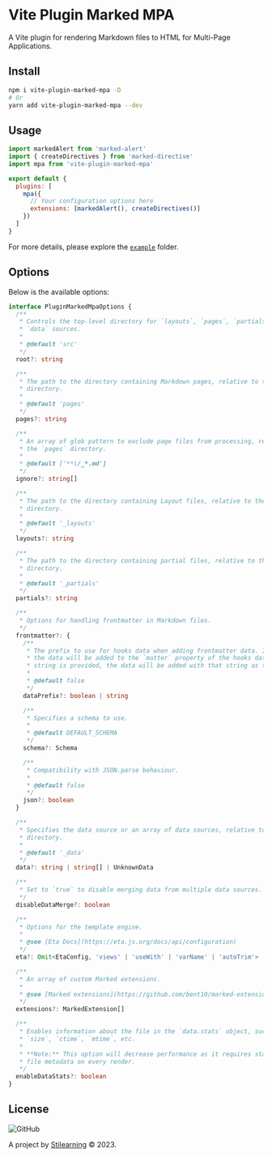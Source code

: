 # Vite Plugin Marked MPA

A Vite plugin for rendering Markdown files to HTML for Multi-Page Applications.

## Install

```bash
npm i vite-plugin-marked-mpa -D
# Or
yarn add vite-plugin-marked-mpa --dev
```

## Usage

```js
import markedAlert from 'marked-alert'
import { createDirectives } from 'marked-directive'
import mpa from 'vite-plugin-marked-mpa'

export default {
  plugins: [
    mpa({
      // Your configuration options here
      extensions: [markedAlert(), createDirectives()]
    })
  ]
}
```

For more details, please explore the [`example`](https://github.com/bent10/vite-plugins/tree/main/packages/plugin-marked-mpa/example) folder.

## Options

Below is the available options:

```ts
interface PluginMarkedMpaOptions {
  /**
   * Controls the top-level directory for `layouts`, `pages`, `partials`, and
   * `data` sources.
   *
   * @default 'src'
   */
  root?: string

  /**
   * The path to the directory containing Markdown pages, relative to the `root`
   * directory.
   *
   * @default 'pages'
   */
  pages?: string

  /**
   * An array of glob pattern to exclude page files from processing, relative to
   * the `pages` directory.
   *
   * @default ['**\/_*.md']
   */
  ignore?: string[]

  /**
   * The path to the directory containing Layout files, relative to the `root`
   * directory.
   *
   * @default '_layouts'
   */
  layouts?: string

  /**
   * The path to the directory containing partial files, relative to the `root`
   * directory.
   *
   * @default '_partials'
   */
  partials?: string

  /**
   * Options for handling frontmatter in Markdown files.
   */
  frontmatter?: {
    /**
     * The prefix to use for hooks data when adding frontmatter data. If `true`,
     * the data will be added to the `matter` property of the hooks data. If a
     * string is provided, the data will be added with that string as the key.
     *
     * @default false
     */
    dataPrefix?: boolean | string

    /**
     * Specifies a schema to use.
     *
     * @default DEFAULT_SCHEMA
     */
    schema?: Schema

    /**
     * Compatibility with JSON.parse behaviour.
     *
     * @default false
     */
    json?: boolean
  }

  /**
   * Specifies the data source or an array of data sources, relative to the `root`
   * directory.
   *
   * @default '_data'
   */
  data?: string | string[] | UnknownData

  /**
   * Set to `true` to disable merging data from multiple data sources.
   */
  disableDataMerge?: boolean

  /**
   * Options for the template engine.
   *
   * @see [Eta Docs](https://eta.js.org/docs/api/configuration)
   */
  eta?: Omit<EtaConfig, 'views' | 'useWith' | 'varName' | 'autoTrim'>

  /**
   * An array of custom Marked extensions.
   *
   * @see [Marked extensions](https://github.com/bent10/marked-extensions)
   */
  extensions?: MarkedExtension[]

  /**
   * Enables information about the file in the `data.stats` object, such as
   * `size`, `ctime`, `mtime`, etc.
   *
   * **Note:** This option will decrease performance as it requires stat calls to get
   * file metadata on every render.
   */
  enableDataStats?: boolean
}
```

## License

![GitHub](https://img.shields.io/github/license/bent10/vite-plugins)

A project by [Stilearning](https://stilearning.com) &copy; 2023.
